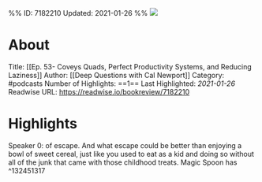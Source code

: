 %%
ID: 7182210
Updated: 2021-01-26
%%
![](https://storage.buzzsprout.com/variants/gs786v9wsn99x7epkmj25wtfs4bg/f81607a3cd537406cf0cf506c726bfe2824c5e584c9e9dc5e04e42436c820a79.jpg)

# About
Title: [[Ep. 53- Coveys Quads, Perfect Productivity Systems, and Reducing Laziness]]
Author: [[Deep Questions with Cal Newport]]
Category: #podcasts
Number of Highlights: ==1==
Last Highlighted: *2021-01-26*
Readwise URL: https://readwise.io/bookreview/7182210

# Highlights 
Speaker 0: of escape. And what escape could be better than enjoying a bowl of sweet cereal, just like you used to eat as a kid and doing so without all of the junk that came with those childhood treats. Magic Spoon has  ^132451317


